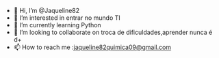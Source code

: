 - 👋 Hi, I’m @Jaqueline82
- 👀 I’m interested in  entrar no mundo TI
- 🌱 I’m currently learning  Python
- 💞️ I’m looking to collaborate on  troca de dificuldades,aprender nunca é d+
- 📫 How to reach me :jaqueline82quimica09@gmail.com

<!---
Jaqueline82/Jaqueline82 is a ✨ special ✨ repository because its `README.md` (this file) appears on your GitHub profile.
You can click the Preview link to take a look at your changes.
--->
